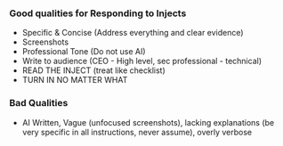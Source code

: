 ### Good qualities for Responding to Injects
- Specific & Concise (Address everything and clear evidence)
- Screenshots
- Professional Tone (Do not use AI)
- Write to audience (CEO - High level, sec professional - technical)
- READ THE INJECT (treat like checklist)
- TURN IN NO MATTER WHAT

### Bad Qualities
- AI Written, Vague (unfocused screenshots), lacking explanations (be very specific in all instructions, never assume), overly verbose
